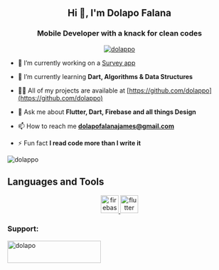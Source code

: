 <h2 align="center">Hi 👋, I'm Dolapo Falana</h2>
<h3 align="center">Mobile Developer with a knack for clean codes</h3>

<p align="center"> <a href="https://twitter.com/dolappo" target="blank"><img src="https://img.shields.io/twitter/follow/dolappo?logo=twitter&style=for-the-badge" alt="dolappo" /></a> </p>

- 🔭 I’m currently working on a [Survey app](https://github.com/dolappo/survey_app)

- 🌱 I’m currently learning **Dart, Algorithms & Data Structures**

- 👨‍💻 All of my projects are available at [https://github.com/dolappo](https://github.com/dolappo)

- 💬 Ask me about **Flutter, Dart, Firebase and all things Design**

- 📫 How to reach me **dolapofalanajames@gmail.com**

- ⚡ Fun fact **I read code more than I write it**

<p><img align="center" src="https://github-readme-streak-stats.herokuapp.com/?user=dolappo&" alt="dolappo" /></p>

## Languages and Tools
<p align="center"><a href="https://firebase.google.com/" target="_blank" rel="noreferrer"> <img src="https://www.vectorlogo.zone/logos/firebase/firebase-icon.svg" alt="firebase" width="40" height="40"/> </a> <a href="https://flutter.dev" target="_blank" rel="noreferrer"> <img src="https://www.vectorlogo.zone/logos/flutterio/flutterio-icon.svg" alt="flutter" width="40" height="40"/> </a> </p>

<h3 align="left">Support:</h3>
<p><a href="https://www.buymeacoffee.com/dolappo"> <img align="left" src="https://cdn.buymeacoffee.com/buttons/v2/default-yellow.png" height="50" width="210" alt="dolapo" /></a></p>
